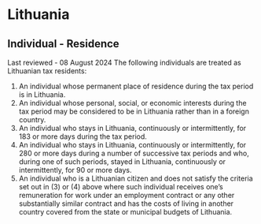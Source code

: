 # Lithuania
## Individual - Residence
Last reviewed - 08 August 2024
The following individuals are treated as Lithuanian tax residents:
  1. An individual whose permanent place of residence during the tax period is in Lithuania.
  2. An individual whose personal, social, or economic interests during the tax period may be considered to be in Lithuania rather than in a foreign country.
  3. An individual who stays in Lithuania, continuously or intermittently, for 183 or more days during the tax period.
  4. An individual who stays in Lithuania, continuously or intermittently, for 280 or more days during a number of successive tax periods and who, during one of such periods, stayed in Lithuania, continuously or intermittently, for 90 or more days.
  5. An individual who is a Lithuanian citizen and does not satisfy the criteria set out in (3) or (4) above where such individual receives one’s remuneration for work under an employment contract or any other substantially similar contract and has the costs of living in another country covered from the state or municipal budgets of Lithuania.


